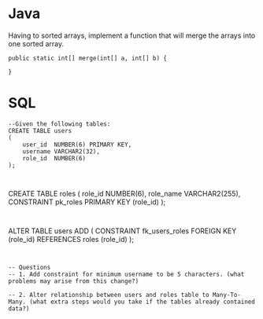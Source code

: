 # Java
Having to sorted arrays, implement a function that will merge the arrays into one sorted array.
```
public static int[] merge(int[] a, int[] b) {

}
```

# SQL
```
--Given the following tables:
CREATE TABLE users
(
    user_id  NUMBER(6) PRIMARY KEY,
    username VARCHAR2(32),
    role_id  NUMBER(6)
);  

 
```
CREATE TABLE roles
(
    role_id   NUMBER(6),
    role_name VARCHAR2(255),
    CONSTRAINT pk_roles PRIMARY KEY (role_id)
);
```
 
```
ALTER TABLE users
    ADD (
        CONSTRAINT fk_users_roles FOREIGN KEY (role_id) REFERENCES roles (role_id)
        );
```
 

-- Questions  
-- 1. Add constraint for minimum username to be 5 characters. (what problems may arise from this change?)  

-- 2. Alter relationship between users and roles table to Many-To-Many. (what extra steps would you take if the tables already contained data?)  
